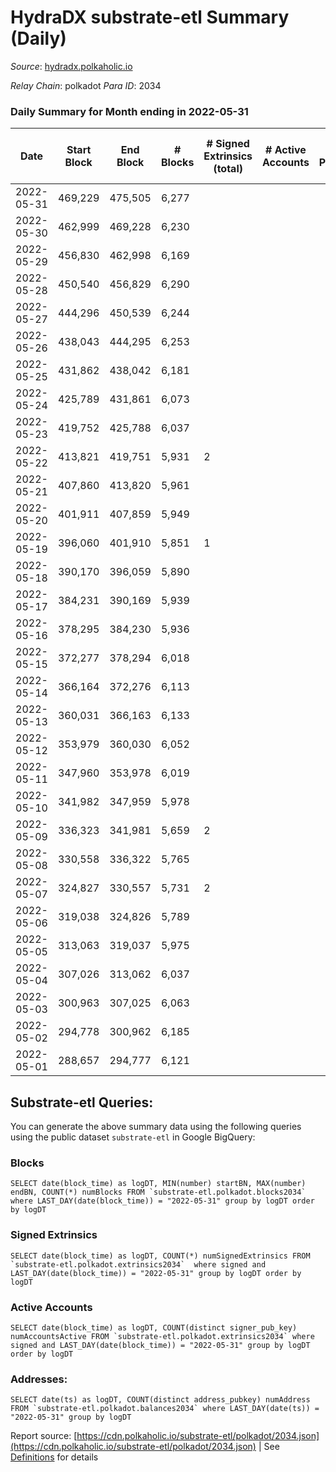 # HydraDX substrate-etl Summary (Daily)

_Source_: [hydradx.polkaholic.io](https://hydradx.polkaholic.io)

*Relay Chain*: polkadot
*Para ID*: 2034



### Daily Summary for Month ending in 2022-05-31


| Date | Start Block | End Block | # Blocks | # Signed Extrinsics (total) | # Active Accounts | # Passive | # New | # Addresses with Balances | # Events | # Transfers | # XCM Transfers In | # XCM Transfers Out |
| ---- | ----------- | --------- | -------- | --------------------------- | ----------------- | --------- | ----- | ------------------------- | -------- | ----------- | ------------------ | ------------------- |
| 2022-05-31 | 469,229 | 475,505 | 6,277  |  |  |  |  | 32 | 18,839 |   |   |   |
| 2022-05-30 | 462,999 | 469,228 | 6,230  |  |  |  |  | 32 | 18,696 |   |   |   |
| 2022-05-29 | 456,830 | 462,998 | 6,169  |  |  |  |  | 32 | 18,512 |   |   |   |
| 2022-05-28 | 450,540 | 456,829 | 6,290  |  |  |  |  | 32 | 18,878 |   |   |   |
| 2022-05-27 | 444,296 | 450,539 | 6,244  |  |  |  |  | 32 | 18,737 |   |   |   |
| 2022-05-26 | 438,043 | 444,295 | 6,253  |  |  |  |  | 32 | 18,764 |   |   |   |
| 2022-05-25 | 431,862 | 438,042 | 6,181  |  |  |  |  | 32 | 18,552 |   |   |   |
| 2022-05-24 | 425,789 | 431,861 | 6,073  |  |  |  |  | 32 | 18,224 |   |   |   |
| 2022-05-23 | 419,752 | 425,788 | 6,037  |  |  |  |  | 32 | 18,116 |   |   |   |
| 2022-05-22 | 413,821 | 419,751 | 5,931  | 2 |  |  |  | 32 | 17,806 |   |   |   |
| 2022-05-21 | 407,860 | 413,820 | 5,961  |  |  |  |  | 32 | 17,891 |   |   |   |
| 2022-05-20 | 401,911 | 407,859 | 5,949  |  |  |  |  | 32 | 17,852 |   |   |   |
| 2022-05-19 | 396,060 | 401,910 | 5,851  | 1 |  |  |  | 32 | 12,456 |   |   |   |
| 2022-05-18 | 390,170 | 396,059 | 5,890  |  |  |  |  | 32 | 11,785 |   |   |   |
| 2022-05-17 | 384,231 | 390,169 | 5,939  |  |  |  |  | 32 | 11,886 |   |   |   |
| 2022-05-16 | 378,295 | 384,230 | 5,936  |  |  |  |  | 32 | 11,877 |   |   |   |
| 2022-05-15 | 372,277 | 378,294 | 6,018  |  |  |  |  | 32 | 12,041 |   |   |   |
| 2022-05-14 | 366,164 | 372,276 | 6,113  |  |  |  |  | 32 | 12,234 |   |   |   |
| 2022-05-13 | 360,031 | 366,163 | 6,133  |  |  |  |  | 32 | 12,271 |   |   |   |
| 2022-05-12 | 353,979 | 360,030 | 6,052  |  |  |  |  | 32 | 12,110 |   |   |   |
| 2022-05-11 | 347,960 | 353,978 | 6,019  |  |  |  |  | 32 | 12,043 |   |   |   |
| 2022-05-10 | 341,982 | 347,959 | 5,978  |  |  |  |  | 32 | 11,964 |   |   |   |
| 2022-05-09 | 336,323 | 341,981 | 5,659  | 2 |  |  |  | 32 | 11,332 |   |   |   |
| 2022-05-08 | 330,558 | 336,322 | 5,765  |  |  |  |  | 32 | 11,535 |   |   |   |
| 2022-05-07 | 324,827 | 330,557 | 5,731  | 2 |  |  |  | 32 | 11,475 |   |   |   |
| 2022-05-06 | 319,038 | 324,826 | 5,789  |  |  |  |  | 32 | 11,586 |   |   |   |
| 2022-05-05 | 313,063 | 319,037 | 5,975  |  |  |  |  | 32 | 11,955 |   |   |   |
| 2022-05-04 | 307,026 | 313,062 | 6,037  |  |  |  |  | 32 | 12,079 |   |   |   |
| 2022-05-03 | 300,963 | 307,025 | 6,063  |  |  |  |  | 32 | 12,134 |   |   |   |
| 2022-05-02 | 294,778 | 300,962 | 6,185  |  |  |  |  | 32 | 12,375 |   |   |   |
| 2022-05-01 | 288,657 | 294,777 | 6,121  |  |  |  |  | 32 | 12,247 |   |   |   |

## Substrate-etl Queries:
You can generate the above summary data using the following queries using the public dataset `substrate-etl` in Google BigQuery:


### Blocks
```
SELECT date(block_time) as logDT, MIN(number) startBN, MAX(number) endBN, COUNT(*) numBlocks FROM `substrate-etl.polkadot.blocks2034`  where LAST_DAY(date(block_time)) = "2022-05-31" group by logDT order by logDT
```


### Signed Extrinsics
```
SELECT date(block_time) as logDT, COUNT(*) numSignedExtrinsics FROM `substrate-etl.polkadot.extrinsics2034`  where signed and LAST_DAY(date(block_time)) = "2022-05-31" group by logDT order by logDT
```


### Active Accounts
```
SELECT date(block_time) as logDT, COUNT(distinct signer_pub_key) numAccountsActive FROM `substrate-etl.polkadot.extrinsics2034` where signed and LAST_DAY(date(block_time)) = "2022-05-31" group by logDT order by logDT
```


### Addresses:
```
SELECT date(ts) as logDT, COUNT(distinct address_pubkey) numAddress FROM `substrate-etl.polkadot.balances2034` where LAST_DAY(date(ts)) = "2022-05-31" group by logDT
```



Report source: [https://cdn.polkaholic.io/substrate-etl/polkadot/2034.json](https://cdn.polkaholic.io/substrate-etl/polkadot/2034.json) | See [Definitions](/DEFINITIONS.md) for details
